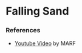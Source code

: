 # Falling Sand

### References

- [Youtube Video](https://www.youtube.com/watch?v=5Ka3tbbT-9E&t=810s) by MARF